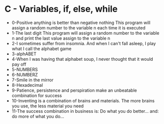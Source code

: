 # C - Variables, if, else, while

* 0-Positive anything is better than negative nothing This program will assign a random number to the variable n each time it is executed
* 1-The last digit This program will assign a random number to the variable n and print the last value assign to the variable n
* 2-I sometimes suffer from insomnia. And when I can't fall asleep, I play what I call the alphabet game
* 3-alphABET
* 4-When I was having that alphabet soup, I never thought that it would pay off
* 5-NUMBERS
* 6-NUMBERZ
* 7-Smile in the mirror
* 8-Hexadecimal
* 9-Patience, persistence and perspiration make an unbeatable combination for success
* 10-Inventing is a combination of brains and materials. The more brains you use, the less material you need
* 11-The success combination in business is: Do what you do better... and: do more of what you do...
